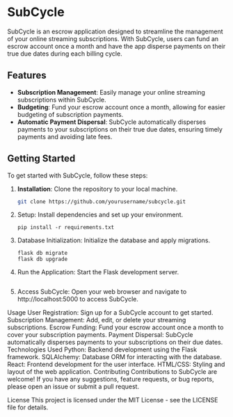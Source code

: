 # SubCycle

SubCycle is an escrow application designed to streamline the management of your online streaming subscriptions. With SubCycle, users can fund an escrow account once a month and have the app disperse payments on their true due dates during each billing cycle.

## Features

- **Subscription Management**: Easily manage your online streaming subscriptions within SubCycle.
- **Budgeting**: Fund your escrow account once a month, allowing for easier budgeting of subscription payments.
- **Automatic Payment Dispersal**: SubCycle automatically disperses payments to your subscriptions on their true due dates, ensuring timely payments and avoiding late fees.

## Getting Started

To get started with SubCycle, follow these steps:

1. **Installation**: Clone the repository to your local machine.

   ```bash
   git clone https://github.com/yourusername/subcycle.git

2. Setup: Install dependencies and set up your environment.

    ```cd subcycle
    pip install -r requirements.txt

3. Database Initialization: Initialize the database and apply migrations.

    ```flask db init
    flask db migrate
    flask db upgrade

4. Run the Application: Start the Flask development server.

    ```flask run

5. Access SubCycle: Open your web browser and navigate to http://localhost:5000 to access SubCycle.

Usage
User Registration: Sign up for a SubCycle account to get started.
Subscription Management: Add, edit, or delete your streaming subscriptions.
Escrow Funding: Fund your escrow account once a month to cover your subscription payments.
Payment Dispersal: SubCycle automatically disperses payments to your subscriptions on their due dates.
Technologies Used
Python: Backend development using the Flask framework.
SQLAlchemy: Database ORM for interacting with the database.
React: Frontend development for the user interface.
HTML/CSS: Styling and layout of the web application.
Contributing
Contributions to SubCycle are welcome! If you have any suggestions, feature requests, or bug reports, please open an issue or submit a pull request.

License
This project is licensed under the MIT License - see the LICENSE file for details.

